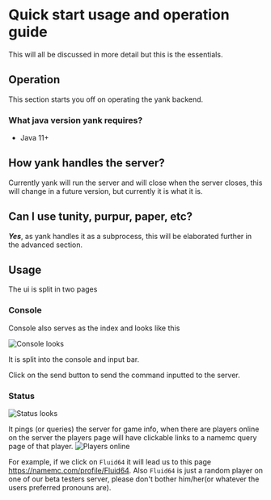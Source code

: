 # Quick start usage and operation guide
This will all be discussed in more detail but this is the
essentials.

## Operation
This section starts you off on operating the yank backend.
### What java version yank requires?

- Java 11+
## How yank handles the server?
Currently yank will run the server and will close when the
server closes, this will change in a future version, but
currently it is what it is.
## Can I use tunity, purpur, paper, etc?
***Yes***, as yank handles it as a subprocess, this will be 
elaborated further in the advanced section.

## Usage
The ui is split in two pages
### Console
Console also serves as the index and looks like this

![Console looks](https://i.imgur.com/aIGEFUC.png)

It is split into the console and input bar.

Click on the send button to send the command inputted to the 
server.

### Status
![Status looks](https://i.imgur.com/mueqAU3.png)

It pings (or queries) the server for game info, when there
are players online on the server the players page will have
clickable links to a namemc query page of that player.
![Players online](https://i.imgur.com/VGDeacG.png)

For example, if we click on `Fluid64` it will lead us to 
this page https://namemc.com/profile/Fluid64. Also 
`Fluid64` is just a random player on one of our beta testers
server, please don't bother him/her(or whatever the users
preferred pronouns are).